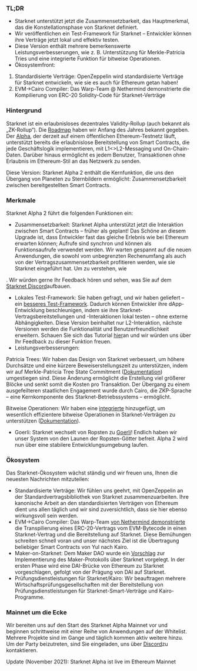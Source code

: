 ### TL;DR

* Starknet unterstützt jetzt die Zusammensetzbarkeit, das Hauptmerkmal, das die Konstellationsphase von Starknet definiert.
* Wir veröffentlichen ein Test-Framework für Starknet – Entwickler können ihre Verträge jetzt lokal und effektiv testen.
* Diese Version enthält mehrere bemerkenswerte Leistungsverbesserungen, wie z. B. Unterstützung für Merkle-Patricia Tries und eine integrierte Funktion für bitweise Operationen.
* Ökosystemfront:

1. Standardisierte Verträge: OpenZeppelin wird standardisierte Verträge für Starknet entwickeln, wie sie es auch für Ethereum getan haben!
2. EVM->Cairo Compiler: Das Warp-Team @ Nethermind demonstrierte die Kompilierung von ERC-20 Solidity-Code für Starknet-Verträge

### Hintergrund

Starknet ist ein erlaubnisloses dezentrales Validity-Rollup (auch bekannt als „ZK-Rollup“). Die [Roadmap](https://medium.com/starkware/on-the-road-to-starknet-a-permissionless-stark-powered-l2-zk-rollup-83be53640880) haben wir Anfang des Jahres bekannt gegeben. Der [Alpha](https://medium.com/starkware/starknet-alpha-1-90c3348cca4f), der derzeit auf einem öffentlichen Ethereum-Testnetz läuft, unterstützt bereits die erlaubnislose Bereitstellung von Smart Contracts, die jede Geschäftslogik implementieren, mit L1<>L2-Messaging und On-Chain-Daten. Darüber hinaus ermöglicht es jedem Benutzer, Transaktionen ohne Erlaubnis im Ethereum-Stil an das Netzwerk zu senden.

Diese Version: Starknet Alpha 2 enthält die Kernfunktion, die uns den Übergang von Planeten zu Sternbildern ermöglicht: Zusammensetzbarkeit zwischen bereitgestellten Smart Contracts.

### Merkmale

Starknet Alpha 2 führt die folgenden Funktionen ein:

* Zusammensetzbarkeit: Starknet Alpha unterstützt jetzt die Interaktion zwischen Smart Contracts – früher als geplant! Das Schöne an diesem Upgrade ist, dass Entwickler fast das gleiche Erlebnis wie bei Ethereum erwarten können; Aufrufe sind synchron und können als Funktionsaufrufe verwendet werden. Wir warten gespannt auf die neuen Anwendungen, die sowohl vom unbegrenzten Rechenumfang als auch von der Vertragszusammensetzbarkeit profitieren werden, wie sie Starknet eingeführt hat. Um zu verstehen, wie</a>

. Wir würden gerne Ihr Feedback hören und sehen, was Sie auf dem [Starknet Discord](https://discord.gg/uJ9HZTUk2Y)aufbauen.</li> 
  
  * Lokales Test-Framework: Sie haben gefragt, und wir haben geliefert – ein [besseres Test-Framework](https://github.com/starkware-libs/cairo-lang/tree/master/src/starkware/starknet/testing). Dadurch können Entwickler ihre dApp-Entwicklung beschleunigen, indem sie ihre Starknet-Vertragsbereitstellungen und -Interaktionen lokal testen – ohne externe Abhängigkeiten. Diese Version beinhaltet nur L2-Interaktion, nächste Versionen werden die Funktionalität und Benutzerfreundlichkeit erweitern. Schauen Sie sich das Tutorial [hier](https://www.cairo-lang.org/docs/hello_starknet/unit_tests.html)an und wir würden uns über Ihr Feedback zu dieser Funktion freuen.
* Leistungsverbesserungen:</ul> 

Patricia Trees: Wir haben das Design von Starknet verbessert, um höhere Durchsätze und eine kürzere Beweiserstellungszeit zu unterstützen, indem wir auf Merkle-Patricia Tree State Commitment ([Dokumentation](https://github.com/starkware-libs/cairo-lang/blob/master/src/starkware/cairo/common/patricia_utils.py)) umgestiegen sind. Diese Änderung ermöglicht die Erstellung viel größerer Blöcke und senkt somit die Kosten pro Transaktion. Der Übergang zu einem ausgefeilteren staatlichen Engagement wurde durch Cairo, die ZKP-Sprache – eine Kernkomponente des Starknet-Betriebssystems – ermöglicht.

Bitweise Operationen: Wir haben eine [integrierte](https://www.cairo-lang.org/docs/how_cairo_works/builtins.html) hinzugefügt, um wesentlich effizientere bitweise Operationen in Starknet-Verträgen zu unterstützen ([Dokumentation](https://www.cairo-lang.org/docs/reference/common_library.html#common-library-bitwise)).

* Goerli: Starknet wechselt von Ropsten zu [Goerli](https://goerli.etherscan.io/address/0xee02F29aE9A4988aE064940bF11954d6eafE26Ac)! Endlich haben wir unser System von den Launen der Ropsten-Götter befreit. Alpha 2 wird nun über eine stabilere Entwicklungsumgebung laufen.



### Ökosystem

Das Starknet-Ökosystem wächst ständig und wir freuen uns, Ihnen die neuesten Nachrichten mitzuteilen:

* Standardisierte Verträge: Wir fühlen uns geehrt, mit OpenZeppelin an der Standardvertragsbibliothek von Starknet zusammenzuarbeiten. Ihre kanonische Arbeit an den standardisierten Verträgen von Ethereum dient uns allen täglich und wir sind zuversichtlich, dass sie hier ebenso wirkungsvoll sein werden.
* EVM->Cairo Compiler: Das Warp-Team [von Nethermind demonstrierte](https://medium.com/nethermind-eth/warp-your-way-to-starknet-ddd6856875e0) die Transpilierung eines ERC-20-Vertrags vom EVM-Bytecode in einen Starknet-Vertrag und die Bereitstellung auf Starknet. Diese Bemühungen schreiten schnell voran und unser nächstes Ziel ist die Übertragung beliebiger Smart Contracts von Yul nach Kairo.
* Maker-on-Starknet: Dem Maker DAO wurde ein [Vorschlag](https://forum.makerdao.com/t/mip39c2-sp19-adding-the-starknet-engineering-core-unit-sne-001/9745) zur Implementierung des Maker-Protokolls über Starknet vorgelegt. In der ersten Phase wird eine DAI-Brücke von Ethereum zu Starknet vorgeschlagen, gefolgt von der Prägung von DAI auf Starknet.
* Prüfungsdienstleistungen für Starknet/Kairo: Wir beauftragen mehrere Wirtschaftsprüfungsgesellschaften mit der Bereitstellung von Prüfungsdienstleistungen für Starknet-Smart-Verträge und Kairo-Programme.



### Mainnet um die Ecke

Wir bereiten uns auf den Start des Starknet Alpha Mainnet vor und beginnen schrittweise mit einer Reihe von Anwendungen auf der Whitelist. Mehrere Projekte sind im Gange und täglich kommen aktiv weitere hinzu. Um der Party beizutreten, sind Sie eingeladen, uns über [Discord](https://discord.gg/uJ9HZTUk2Y)zu kontaktieren.

Update (November 2021): Starknet Alpha ist live im Ethereum Mainnet